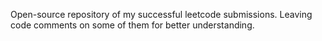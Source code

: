 Open-source repository of my successful leetcode submissions. Leaving code comments on some of them for better understanding.
